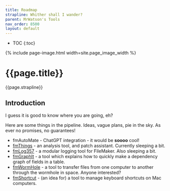 ```yaml
---
title: Roadmap
strapline: Whither shall I wander?
parent: MrWatson's Tools
nav_order: 8500
layout: default
---
```

- TOC
{:toc}

{% include page-image.html width=site.page_image_width %}

# {{page.title}}

{{page.strapline}}

## Introduction

I guess it is good to know where you are going, eh?

Here are some things in the pipeline. Ideas, vague plans, pie in the sky. As ever no promises, no guarantees!

- fmAutoMate - ChatGPT integration - it would be **soooo** cool!
- [fmThings](fmThings.html) - an analysis tool, and patch assistant. Currently sleeping a bit.
- [fmLog357](fmLog357.html) - a modular logging tool for FileMaker. Also sleeping a bit.
- [fmGraphIt](fmgraphit.html) - a tool which explains how to quickly make a dependency graph of fields in a table.
- [fmWormHole](fmwormhole.html) - a tool to transfer files from one computer to another through the wormhole in space. Anyone interested?
- [fmShortcut](fmshortcut.html) - (an idea for) a tool to manage keyboard shortcuts on Mac computers. 
